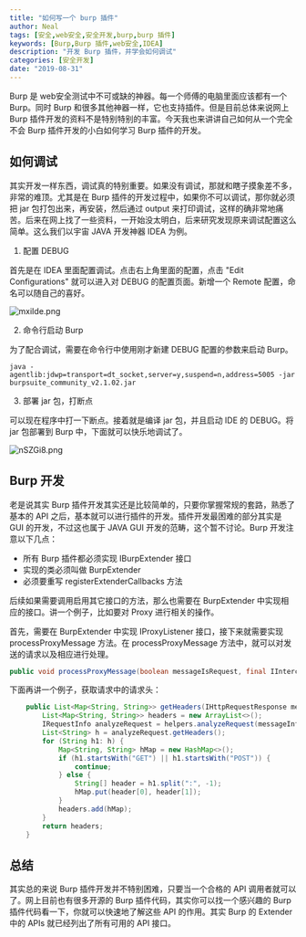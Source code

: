 ```yaml
---
title: "如何写一个 burp 插件"
author: Neal
tags: [安全,web安全,安全开发,burp,burp 插件]
keywords: [Burp,Burp 插件,web安全,IDEA]
description: "开发 Burp 插件，并学会如何调试"
categories: [安全开发]
date: "2019-08-31" 
---
```


Burp 是 web安全测试中不可或缺的神器。每一个师傅的电脑里面应该都有一个 Burp。同时 Burp 和很多其他神器一样，它也支持插件。但是目前总体来说网上 Burp 插件开发的资料不是特别特别的丰富。今天我也来讲讲自己如何从一个完全不会 Burp 插件开发的小白如何学习 Burp 插件的开发。

## 如何调试

其实开发一样东西，调试真的特别重要。如果没有调试，那就和瞎子摸象差不多，非常的难顶。尤其是在 Burp 插件的开发过程中，如果你不可以调试，那你就必须把 jar 包打包出来，再安装，然后通过 output 来打印调试，这样的确非常地痛苦。后来在网上找了一些资料，一开始没太明白，后来研究发现原来调试配置这么简单。这么我们以宇宙 JAVA 开发神器 IDEA 为例。

1. 配置 DEBUG

首先是在 IDEA 里面配置调试。点击右上角里面的配置，点击 "Edit Configurations" 就可以进入对 DEBUG 的配置页面。新增一个 Remote 配置，命名可以随自己的喜好。

![mxiIde.png](https://s2.ax1x.com/2019/08/31/mxiIde.png)

2. 命令行启动 Burp

为了配合调试，需要在命令行中使用刚才新建 DEBUG 配置的参数来启动 Burp。

```
java -agentlib:jdwp=transport=dt_socket,server=y,suspend=n,address=5005 -jar burpsuite_community_v2.1.02.jar
```

3. 部署 jar 包，打断点

可以现在程序中打一下断点。接着就是编译 jar 包，并且启动 IDE 的 DEBUG。将 jar 包部署到 Burp 中，下面就可以快乐地调试了。

![nSZGi8.png](https://s2.ax1x.com/2019/09/01/nSZGi8.png)

## Burp 开发

老是说其实 Burp 插件开发其实还是比较简单的，只要你掌握常规的套路，熟悉了基本的 API 之后，基本就可以进行插件的开发。插件开发最困难的部分其实是 GUI 的开发，不过这也属于 JAVA GUI 开发的范畴，这个暂不讨论。Burp 开发注意以下几点：

* 所有 Burp 插件都必须实现 IBurpExtender 接口
* 实现的类必须叫做 BurpExtender
* 必须要重写 registerExtenderCallbacks 方法

后续如果需要调用启用其它接口的方法，那么也需要在 BurpExtender 中实现相应的接口。讲一个例子，比如要对 Proxy 进行相关的操作。

首先，需要在 BurpExtender 中实现 IProxyListener 接口，接下来就需要实现 processProxyMessage 方法。在 processProxyMessage 方法中，就可以对发送的请求以及相应进行处理。

```java
public void processProxyMessage(boolean messageIsRequest, final IInterceptedProxyMessage iInterceptedProxyMessage)
```

下面再讲一个例子，获取请求中的请求头：

```java
    public List<Map<String, String>> getHeaders(IHttpRequestResponse messageInfo) {
        List<Map<String, String>> headers = new ArrayList<>();
        IRequestInfo analyzeRequest = helpers.analyzeRequest(messageInfo);
        List<String> h = analyzeRequest.getHeaders();
        for (String h1: h) {
            Map<String, String> hMap = new HashMap<>();
            if (h1.startsWith("GET") || h1.startsWith("POST")) {
                continue;
            } else {
                String[] header = h1.split(":", -1);
                hMap.put(header[0], header[1]);
            }
            headers.add(hMap);
        }
        return headers;
    }
```
## 总结

其实总的来说 Burp 插件开发并不特别困难，只要当一个合格的 API 调用者就可以了。网上目前也有很多开源的 Burp 插件代码，其实你可以找一个感兴趣的 Burp 插件代码看一下，你就可以快速地了解这些 API 的作用。其实 Burp 的 Extender 中的 APIs 就已经列出了所有可用的 API 接口。
